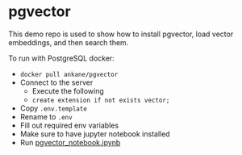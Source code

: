 # pgvector

This demo repo is used to show how to install pgvector, load vector embeddings, and then search them.

To run with PostgreSQL docker:
* `docker pull ankane/pgvector`
* Connect to the server
  * Execute the following 
  * ```create extension if not exists vector;```
* Copy `.env.template`
* Rename to `.env`
* Fill out required env variables
* Make sure to have jupyter notebook installed
* Run [pgvector_notebook.ipynb](pgvector_notebook.ipynb)

